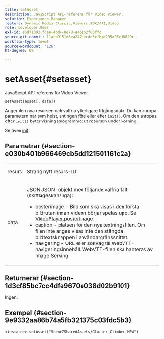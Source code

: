 ```yaml
---
title: setAsset
description: JavaScript API-referens för Video Viewer.
solution: Experience Manager
feature: Dynamic Media Classic,Viewers,SDK/API,Video
role: Developer,User
exl-id: e5d71393-fcae-4bd4-8e78-a451b2f05ffc
source-git-commit: 11acb9151d3ea247eecde3cfbbd295a95c10829c
workflow-type: tm+mt
source-wordcount: '126'
ht-degree: 0%

---
```


# setAsset{#setasset}

JavaScript API-referens för Video Viewer.

`setAsset(asset[, data])`

Anger den nya resursen och valfria ytterligare tillgångsdata. Du kan anropa parametern när som helst, antingen före eller efter `init()`. Om den anropas efter `init()` byter visningsprogrammet ut resursen under körning.

Se även [init](../../../c-html5-s7-aem-asset-viewers/c-html5-video-reference/c-html5-video-viewer-20-javascriptapiref/r-html5-video-viewer-20-javascriptapiref-init.md#reference-3b570ba8b35045d6b30fb178c21a66c6).

## Parametrar {#section-e030b401b966469cb5dd121501161c2a}

<table id="table_896DFF34A68A403DB93A6D597461A573"> 
 <tbody> 
  <tr> 
   <td colname="col1"> <p> <span class="codeph"> resurs </span> </p> </td> 
   <td colname="col2"> <p><span class="codeph"> Sträng </span> nytt resurs-ID. </p> </td> 
  </tr> 
  <tr> 
   <td colname="col1"> <p> <span class="codeph"> data </span> </p> </td> 
   <td colname="col2"> <p><span class="codeph"> JSON </span> JSON-objekt med följande valfria fält (skiftlägeskänsliga): </p> <p> 
     <ul id="ul_26121393BC7145FF8A43C05ACCBEFF36"> 
      <li id="li_DA50E073F3D4460CBC34243A2CBCC895"> <span class="codeph"> posterimage </span> - Bild som ska visas i den första bildrutan innan videon börjar spelas upp. Se <a href="../../../c-html5-s7-aem-asset-viewers/c-html5-video-reference/c-html5-video-cmdref/r-html5-video-viewer-conf-attrib-videoplayer-posterimage.md#reference-9739abeeb9f64c02b5d2f7a0d1706103" format="dita" scope="local"> VideoPlayer.posterimage </a>. </li> 
      <li id="li_BBFF3965B69A4AC8A469FDB69097B25A"> <span class="codeph"> caption </span> - platsen för den nya textningsfilen. Om filen inte anges visas inte den stängda bildtextsknappen i användargränssnittet. </li> 
      <li id="li_4659E82D38EB4438AAA04FDEAF21B087"> <span class="codeph"> navigering </span> - URL eller sökväg till WebVTT-navigeringsinnehåll. WebVTT-filen ska hanteras av Image Serving </li> 
     </ul> </p> </td> 
  </tr> 
 </tbody> 
</table>

## Returnerar {#section-1d3cf85bc7cc4dfe9670e038d02b9101}

Ingen.

## Exempel {#section-9e9332aa86b74a5fb321375c03fdc5b3}

```
<instance>.setAsset("Scene7SharedAssets/Glacier_Climber_MP4")
```
